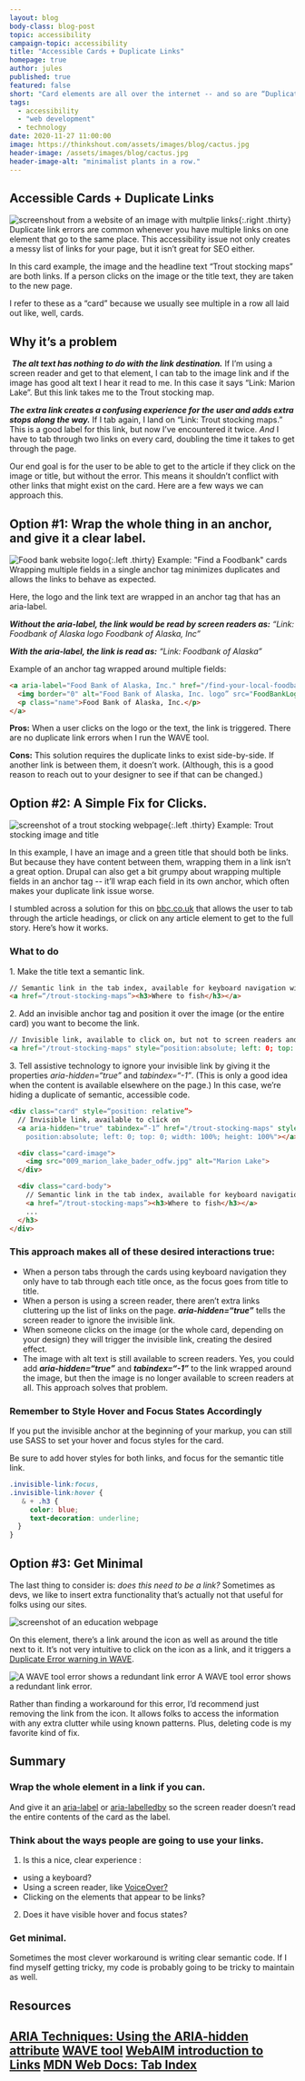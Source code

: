 ```yaml
---
layout: blog
body-class: blog-post
topic: accessibility
campaign-topic: accessibility
title: "Accessible Cards + Duplicate Links"
homepage: true
author: jules
published: true
featured: false
short: "Card elements are all over the internet -- and so are “Duplicate Link” errors. Here are a few ways to fix these common bugs while tidying up your code at the same time."
tags:
  - accessibility
  - "web development"
  - technology
date: 2020-11-27 11:00:00
image: https://thinkshout.com/assets/images/blog/cactus.jpg
header-image: /assets/images/blog/cactus.jpg
header-image-alt: "minimalist plants in a row."
---
```

## Accessible Cards + Duplicate Links


![screenshout from a website of an image with multplie links](/assets/images/blog/trout-1.png){:.right .thirty} Duplicate link errors are common whenever you have multiple links on one element that go to the same place. This accessibility issue not only creates a messy list of links for your page, but it isn’t great for SEO either.

In this card example, the image and the headline text “Trout stocking maps” are both links. If a person clicks on the image or the title text, they are taken to the new page. 

I refer to these as a “card” because we usually see multiple in a row all laid out like, well, cards.<br clear="all">

## Why it’s a problem
​
***The alt text has nothing to do with the link destination.*** 
If I’m using a screen reader and get to that element, I can tab to the image link and if the image has good alt text I hear it read to me. In this case it says “Link: Marion Lake”. But this link takes me to the Trout stocking map.

***The extra link creates a confusing experience for the user and adds extra stops along the way.***
If I tab again, I land on “Link: Trout stocking maps.” This is a good label for this link, but now I’ve encountered it twice. *And* I have to tab through two links on every card, doubling the time it takes to get through the page. 

Our end goal is for the user to be able to get to the article if they click on the image or title, but without the error. This means it shouldn’t conflict with other links that might exist on the card. Here are a few ways we can approach this. 

## Option #1: Wrap the whole thing in an anchor, and give it a clear label.


![Food bank website logo](/assets/images/blog/foodbank1.png){:.left .thirty}
<span class="caption left thirty"><i class="fa fa-caret-up"></i>Example: "Find a Foodbank" cards</span> Wrapping multiple fields in a single anchor tag minimizes duplicates and allows the links to behave as expected. 

Here, the logo and the link text are wrapped in an anchor tag that has an aria-label. 

***Without the aria-label, the link would be read by screen readers as:*** 
*“Link: Foodbank of Alaska logo Foodbank of Alaska, Inc”*

***With the aria-label, the link is read as:***
*“Link: Foodbank of Alaska”*<br clear="all">

Example of an anchor tag wrapped around multiple fields:

~~~html
<a aria-label="Food Bank of Alaska, Inc." href="/find-your-local-foodbank/food-bank-of-alaska-inc.html">
  <img border="0" alt="Food Bank of Alaska, Inc. logo” src="FoodBankLogo_3_275w.jpg">
  <p class="name">Food Bank of Alaska, Inc.</p>
</a>
~~~


**Pros:**
When a user clicks on the logo or the text, the link is triggered.
There are no duplicate link errors when I run the WAVE tool.

**Cons:**
This solution requires the duplicate links to exist side-by-side. 
If another link is between them, it doesn’t work. (Although, this is a good reason to reach out to your designer to see if that can be changed.)

## Option #2: A Simple Fix for Clicks.

![screenshot of a trout stocking webpage](/assets/images/blog/trout-1.png){:.left .thirty}
<span class="caption left thirty"><i class="fa fa-caret-up"></i>Example: Trout stocking image and title</span>

In this example, I have an image and a green title that should both be links. But because they have content between them, wrapping them in a link isn’t a great option. Drupal can also get a bit grumpy about wrapping multiple fields in an anchor tag -- it’ll wrap each field in its own anchor, which often makes your duplicate link issue worse. 

I stumbled across a solution for this on [bbc.co.uk](https://www.bbc.co.uk) that allows the user to tab through the article headings, or click on any article element to get to the full story. Here’s how it works.<br clear="all">

### What to do

1\. Make the title text a semantic link.

~~~html
// Semantic link in the tab index, available for keyboard navigation with a clear label
<a href=“/trout-stocking-maps”><h3>Where to fish</h3></a>
~~~

2\. Add an invisible anchor tag and position it over the image (or the entire card) you want to become the link. 

~~~html
// Invisible link, available to click on, but not to screen readers and keyboard navigation
<a href="/trout-stocking-maps" style=“position:absolute; left: 0; top: 0; width: 100%; height: 100%”></a>
~~~

3\. Tell assistive technology to ignore your invisible link by giving it the properties *aria-hidden=“true”* and *tabindex=“-1”*. (This is only a good idea when the content is available elsewhere on the page.) In this case, we’re hiding a duplicate of semantic, accessible code. 
 
~~~html
<div class="card" style=“position: relative”>
  // Invisible link, available to click on
  <a aria-hidden="true" tabindex=“-1” href="/trout-stocking-maps" style="
    position:absolute; left: 0; top: 0; width: 100%; height: 100%"></a>

  <div class="card-image">
    <img src="009_marion_lake_bader_odfw.jpg" alt="Marion Lake">
  </div> 

  <div class="card-body">
    // Semantic link in the tab index, available for keyboard navigation
    <a href=“/trout-stocking-maps”><h3>Where to fish</h3></a>
    ...
  </h3>
</div>
~~~

### This approach makes all of these desired interactions true: 

- When a person tabs through the cards using keyboard navigation they only have to tab through each title once, as the focus goes from title to title. 
- When a person is using a screen reader, there aren’t extra links cluttering up the list of links on the page. ***aria-hidden=“true”*** tells the screen reader to ignore the invisible link.
- When someone clicks on the image (or the whole card, depending on your design) they will trigger the invisible link, creating the desired effect. 
- The image with alt text is still available to screen readers. Yes, you could add ***aria-hidden=“true”*** and ***tabindex=“-1”*** to the link wrapped around the image, but then the image is no longer available to screen readers at all. This approach solves that problem.

### Remember to Style Hover and Focus States Accordingly


If you put the invisible anchor at the beginning of your markup, you can still use SASS to set your hover and focus styles for the card.

Be sure to add hover styles for both links, and focus for the semantic title link.

~~~css
.invisible-link:focus,
.invisible-link:hover {
   & + .h3 {
     color: blue;
     text-decoration: underline;
  }
}
~~~

## Option #3: Get Minimal

The last thing to consider is: *does this need to be a link?* Sometimes as devs, we like to insert extra functionality that’s actually not that useful for folks using our sites.

![screenshot of an education webpage](/assets/images/blog/education1.png)

On this element, there’s a link around the icon as well as around the title next to it. It’s not very intuitive to click on the icon as a link, and it triggers a [Duplicate Error warning in WAVE](https://chrome.google.com/webstore/detail/wave-evaluation-tool/jbbplnpkjmmeebjpijfedlgcdilocofh).

![A WAVE tool error shows a redundant link error](/assets/images/blog/link1.png)
<span class="caption"><i class="fa fa-caret-up"></i>A WAVE tool error shows a redundant link error.</span>

Rather than finding a workaround for this error, I’d recommend just removing the link from the icon. It allows folks to access the information with any extra clutter while using known patterns. Plus, deleting code is my favorite kind of fix.

## Summary

### Wrap the whole element in a link if you can.
And give it an [aria-label](https://www.w3.org/TR/WCAG20-TECHS/ARIA14.html) or [aria-labelledby](https://www.w3.org/TR/WCAG20-TECHS/ARIA7.html) so the screen reader doesn’t read the entire contents of the card as the label.

### Think about the ways people are going to use your links.
1. Is this a nice, clear experience :
- using a keyboard?
- Using a screen reader, like [VoiceOver?](https://youtu.be/gXp3MLYOWb0)
- Clicking on the elements that appear to be links?
2. Does it have visible hover and focus states?

### Get minimal.
Sometimes the most clever workaround is writing clear semantic code. If I find myself getting tricky, my code is probably going to be tricky to maintain as well.


## Resources

[ARIA Techniques: Using the ARIA-hidden attribute](https://developer.mozilla.org/en-US/docs/Web/Accessibility/ARIA/ARIA_Techniques/Using_the_aria-hidden_attribute)
[WAVE tool](https://chrome.google.com/webstore/detail/wave-evaluation-tool/jbbplnpkjmmeebjpijfedlgcdilocofh)
[WebAIM introduction to Links](https://webaim.org/techniques/hypertext/)
[MDN Web Docs: Tab Index](https://developer.mozilla.org/en-US/docs/Web/HTML/Global_attributes/tabindex)
---
